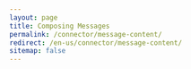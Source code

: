 ```yaml
---
layout: page
title: Composing Messages
permalink: /connector/message-content/
redirect: /en-us/connector/message-content/
sitemap: false
---
```

